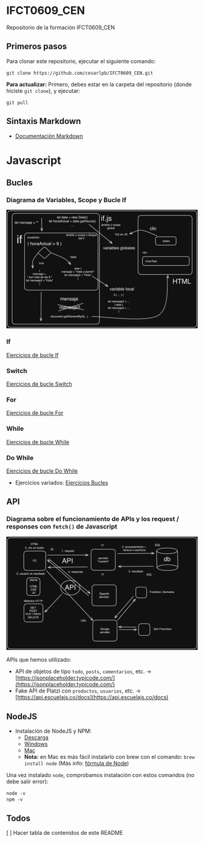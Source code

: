 # IFCT0609_CEN
Repositorio de la formación IFCT0609_CEN

## Primeros pasos
Para clonar este repositorio, ejecutar el siguiente comando:
```
git clone https://github.com/cesarlpb/IFCT0609_CEN.git
```
**Para actualizar:**
Primero, debes estar en la carpeta del repositorio (donde hiciste `git clone`), y ejecutar:
```
git pull
```

## Sintaxis Markdown

- [Documentación Markdown](https://www.markdownguide.org/cheat-sheet/)

# Javascript

## Bucles

### Diagrama de Variables, Scope y Bucle If
![Diagrama de Variables, Scope y Bucle If](./js/diagramas/if-scope-y-variables.png)

### If
[Ejercicios de bucle If](https://javascript.espaciolatino.com/evaluar/condicionales_1.htm)

### Switch
[Ejercicios de bucle Switch](https://javascript.espaciolatino.com/evaluar/condicionales_2.htm)

### For
[Ejercicios de bucle For](https://javascript.espaciolatino.com/evaluar/bucles_for.htm)

### While
[Ejercicios de bucle While](https://javascript.espaciolatino.com/evaluar/bucles_while.htm)
### Do While
[Ejercicios de bucle Do While](https://javascript.espaciolatino.com/evaluar/bucles_do_while.htm)

- Ejercicios variados: [Ejercicios Bucles](https://github.com/midesweb/ejercicios-bucles-javascript)

## API

### Diagrama sobre el funcionamiento de APIs y los request / responses con `fetch()` de Javascript

![Diagrama API y JS](./js/diagramas/api.png)

APIs que hemos utilizado:

- API de objetos de tipo `todo`, `posts`, `comentarios`, etc. ->[https://jsonplaceholder.typicode.com/](https://jsonplaceholder.typicode.com/)
- Fake API  de Platzi con `productos`, `usuarios`, etc. -> [https://api.escuelajs.co/docs](https://api.escuelajs.co/docs)

## NodeJS
- Instalación de NodeJS y NPM: 
    - [Descarga](https://nodejs.org/es/download)
    - [Windows](https://kinsta.com/es/blog/como-instalar-node-js/#cmo-instalar-nodejs-en-windows)
    - [Mac](https://kinsta.com/es/blog/como-instalar-node-js/#cmo-instalar-nodejs-en-macos) 
    - **Nota:** en Mac es más fácil instalarlo con brew con el comando: `brew install node` (Más info: [fórmula de Node](https://formulae.brew.sh/formula/node))

Una vez instalado `node`, comprobamos instalación con estos comandos (no debe salir error):
```
node -v
npm -v
```

## Todos 

[ ] Hacer tabla de contenidos de este README